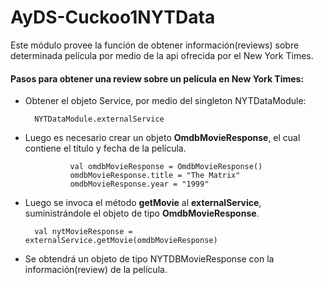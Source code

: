 # AyDS-Cuckoo1NYTData

Este módulo provee la función de obtener información(reviews) sobre determinada película por medio de la api ofrecida por el New York Times.

#### Pasos para obtener una review sobre un película en New York Times:
* Obtener el objeto Service, por medio del singleton NYTDataModule:
    
        NYTDataModule.externalService
        
* Luego es necesario crear un objeto **OmdbMovieResponse**, el cual contiene el título y fecha de la película.

                val omdbMovieResponse = OmdbMovieResponse()
                omdbMovieResponse.title = "The Matrix"
                omdbMovieResponse.year = "1999"                

* Luego se invoca el método **getMovie** al **externalService**, suministrándole el objeto de tipo **OmdbMovieResponse**.

        val nytMovieResponse = externalService.getMovie(omdbMovieResponse)
        
* Se obtendrá un objeto de tipo NYTDBMovieResponse con la información(review) de la película.
